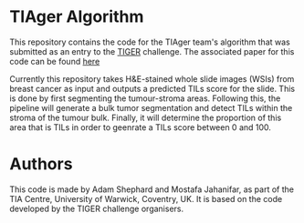 # TIAger Algorithm

This repository contains the code for the TIAger team's algorithm that was submitted as an entry to the [TIGER](https://tiger.grand-challenge.org/) challenge.
The associated paper for this code can be found [here](https://arxiv.org/abs/2206.11943)

Currently this repository takes H&E-stained whole slide images (WSIs) from breast cancer as input and outputs a predicted TILs score for the slide.
This is done by first segmenting the tumour-stroma areas. Following this, the pipeline will generate a bulk tumor segmentation and detect TILs within the stroma of the tumour bulk. Finally, it will determine the proportion of this area that is TILs in order to geenrate a TILs score between 0 and 100.
<!-- ![alt text](./pipeline.png) -->

# Authors

This code is made by Adam Shephard and Mostafa Jahanifar, as part of the TIA Centre, University of Warwick, Coventry, UK. It is based on the code developed by the TIGER challenge organisers.